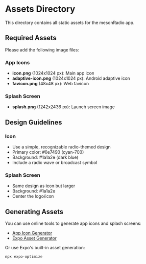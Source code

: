 # Assets Directory

This directory contains all static assets for the mesonRadio app.

## Required Assets

Please add the following image files:

### App Icons
- **icon.png** (1024x1024 px): Main app icon
- **adaptive-icon.png** (1024x1024 px): Android adaptive icon
- **favicon.png** (48x48 px): Web favicon

### Splash Screen
- **splash.png** (1242x2436 px): Launch screen image

## Design Guidelines

### Icon
- Use a simple, recognizable radio-themed design
- Primary color: #0e7490 (cyan-700)
- Background: #1a1a2e (dark blue)
- Include a radio wave or broadcast symbol

### Splash Screen
- Same design as icon but larger
- Background: #1a1a2e
- Center the logo/icon

## Generating Assets

You can use online tools to generate app icons and splash screens:
- [App Icon Generator](https://appicon.co/)
- [Expo Asset Generator](https://github.com/expo/expo-cli)

Or use Expo's built-in asset generation:
```bash
npx expo-optimize
```

